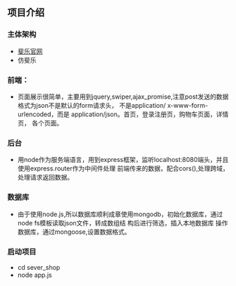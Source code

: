 ## 项目介绍
### 主体架构
* [斐乐官网](http://www.fila.cn/)
* 仿斐乐
### 前端：
- 页面展示很简单，主要用到jquery,swiper,ajax_promise,注意post发送的数据格式为json不是默认的form请求头，
不是application/ x-www-form-urlencoded，而是 application/json。首页，登录注册页，购物车页面，详情页，
各个页面。
### 后台
- 用node作为服务端语言，用到express框架，监听localhost:8080端头，并且使用express.router作为中间件处理
前端传来的数据，配合cors(),处理跨域，处理请求返回数据。
### 数据库
- 由于使用node.js,所以数据库顺利成章使用mongodb，初始化数据库，通过node fs模板读取json文件，转成数组结
构后进行筛选，插入本地数据库 操作数据库，通过mongoose,设置数据格式。

### 启动项目
 * cd sever_shop 
 * node app.js